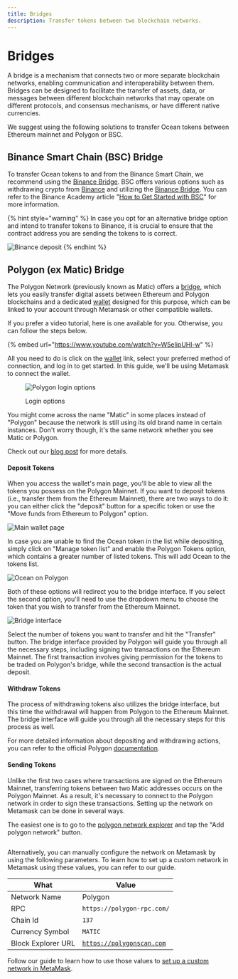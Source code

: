 ```yaml
---
title: Bridges
description: Transfer tokens between two blockchain networks.
---
```


# Bridges

A bridge is a mechanism that connects two or more separate blockchain networks, enabling communication and interoperability between them. Bridges can be designed to facilitate the transfer of assets, data, or messages between different blockchain networks that may operate on different protocols, and consensus mechanisms, or have different native currencies.

We suggest using the following solutions to transfer Ocean tokens between Ethereum mainnet and Polygon or BSC.

## Binance Smart Chain (BSC) Bridge

To transfer Ocean tokens to and from the Binance Smart Chain, we recommend using the [Binance Bridge](https://www.bnbchain.org/en/bridge). BSC offers various options such as withdrawing crypto from [Binance](https://www.binance.com/en) and utilizing the [Binance Bridge](https://www.bnbchain.org/en/bridge). You can refer to the Binance Academy article "[How to Get Started with BSC](https://academy.binance.com/en/articles/how-to-get-started-with-binance-smart-chain-bsc)" for more information.

{% hint style="warning" %}
In case you opt for an alternative bridge option and intend to transfer tokens to Binance, it is crucial to ensure that the contract address you are sending the tokens to is correct.

<img src="../../.gitbook/assets/wallet/binance-receive.png" alt="Binance deposit" data-size="original">
{% endhint %}

## Polygon (ex Matic) Bridge

The Polygon Network (previously known as Matic) offers a [bridge](https://wallet.polygon.technology/bridge/), which lets you easily transfer digital assets between Ethereum and Polygon blockchains and a dedicated [wallet](https://wallet.polygon.technology/) designed for this purpose, which can be linked to your account through Metamask or other compatible wallets.



If you prefer a video tutorial, here is one available for you. Otherwise, you can follow the steps below.

{% embed url="https://www.youtube.com/watch?v=W5eIipUHl-w" %}

All you need to do is click on the [wallet](https://wallet.polygon.technology/) link, select your preferred method of connection, and log in to get started. In this guide, we'll be using Metamask to connect the wallet.

<figure><img src="../../.gitbook/assets/wallet/polygon-login.png" alt="Polygon login options"><figcaption><p>Login options</p></figcaption></figure>

You might come across the name "Matic" in some places instead of "Polygon" because the network is still using its old brand name in certain instances. Don't worry though, it's the same network whether you see Matic or Polygon.

Check out our [blog post](https://blog.oceanprotocol.com/ocean-on-polygon-network-8abad19cbf47) for more details.

#### Deposit Tokens

When you access the wallet's main page, you'll be able to view all the tokens you possess on the Polygon Mainnet. If you want to deposit tokens (i.e., transfer them from the Ethereum Mainnet), there are two ways to do it: you can either click the "deposit" button for a specific token or use the "Move funds from Ethereum to Polygon" option.

![Main wallet page](../../.gitbook/assets/wallet/polygon-wallet-page.png)

In case you are unable to find the Ocean token in the list while depositing, simply click on "Manage token list" and enable the Polygon Tokens option, which contains a greater number of listed tokens. This will add Ocean to the tokens list.

![Ocean on Polygon](../../.gitbook/assets/wallet/polygon-ocean.png)

Both of these options will redirect you to the bridge interface. If you select the second option, you'll need to use the dropdown menu to choose the token that you wish to transfer from the Ethereum Mainnet.

![Bridge interface](../../.gitbook/assets/wallet/polygon-bridge.png)

Select the number of tokens you want to transfer and hit the "Transfer" button. The bridge interface provided by Polygon will guide you through all the necessary steps, including signing two transactions on the Ethereum Mainnet. The first transaction involves giving permission for the tokens to be traded on Polygon's bridge, while the second transaction is the actual deposit.

#### Withdraw Tokens

The process of withdrawing tokens also utilizes the bridge interface, but this time the withdrawal will happen from Polygon to the Ethereum Mainnet. The bridge interface will guide you through all the necessary steps for this process as well.

For more detailed information about depositing and withdrawing actions, you can refer to the official Polygon [documentation](https://wiki.polygon.technology/docs/develop/ethereum-polygon/plasma/eth/).

#### Sending Tokens

Unlike the first two cases where transactions are signed on the Ethereum Mainnet, transferring tokens between two Matic addresses occurs on the Polygon Mainnet. As a result, it's necessary to connect to the Polygon network in order to sign these transactions. Setting up the network on Metamask can be done in several ways.

The easiest one is to go to the [polygon network explorer](https://polygonscan.com/) and tap the "Add polygon network" button.

<figure><img src="../../.gitbook/assets/wallet/polygon-explorer.png" alt=""><figcaption></figcaption></figure>

Alternatively, you can manually configure the network on Metamask by using the following parameters. To learn how to set up a custom network in Metamask using these values, you can refer to our guide.

| What               | Value                                                |
| ------------------ | ---------------------------------------------------- |
| Network Name       | Polygon                                              |
| RPC                | `https://polygon-rpc.com/`                           |
| Chain Id           | `137`                                                |
| Currency Symbol    | `MATIC`                                              |
| Block Explorer URL | [`https://polygonscan.com`](https://polygonscan.com) |

Follow our guide to learn how to use those values to [set up a custom network in MetaMask](../wallets/metamask-setup.md#set-up-custom-network).
